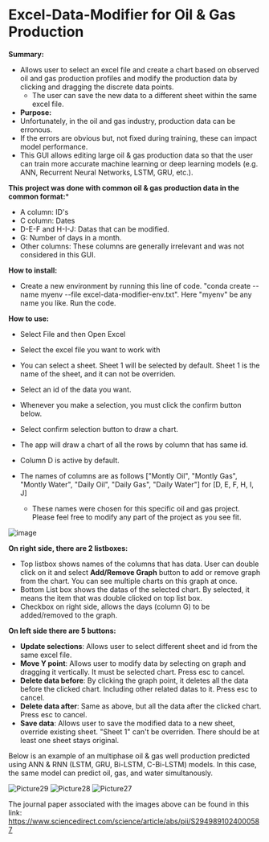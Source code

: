 # Excel-Data-Modifier for Oil & Gas Production

**Summary:**
- Allows user to select an excel file and create a chart based on observed oil and gas production profiles and modify the production data by clicking and dragging the discrete data points.
  - The user can save the new data to a different sheet within the same excel file.
- **Purpose:**
- Unfortunately, in the oil and gas industry, production data can be erronous.
- If the errors are obvious but, not fixed during training, these can impact model performance.
- This GUI allows editing large oil & gas production data so that the user can train more accurate machine learning or deep learning models (e.g. ANN, Recurrent Neural Networks, LSTM, GRU, etc.).

**This project was done with common oil & gas production data in the common format:***
- A column: ID's
- C column: Dates
- D-E-F and H-I-J: Datas that can be modified.
- G: Number of days in a month.
- Other columns: These columns are generally irrelevant and was not considered in this GUI.


**How to install:**
- Create a new environment by running this line of code. "conda create --name myenv --file excel-data-modifier-env.txt". Here "myenv" be any name you like. 
  Run the code.

**How to use:**
- Select File and then Open Excel
- Select the excel file you want to work with
- You can select a sheet. Sheet 1 will be selected by default. Sheet 1 is the name of the sheet, and it can not be overriden.
- Select an id of the data you want.
- Whenever you make a selection, you must click the confirm button below.
- Select confirm selection button to draw a chart.
- The app will draw a chart of all the rows by column that has same id.
- Column D is active by default.

- The names of columns are as follows ["Montly Oil", "Montly Gas", "Montly Water", "Daily Oil", "Daily Gas", "Daily Water"] for [D, E, F, H, I, J]
  - These names were chosen for this specific oil and gas project. Please feel free to modify any part of the project as you see fit.

![image](https://user-images.githubusercontent.com/33734353/229098040-85ecde0d-a1ec-4db7-be7f-085937079a52.png)
  
**On right side, there are 2 listboxes:**
- Top listbox shows names of the columns that has data. User can double click on it and select **Add/Remove Graph** button to add or remove graph from the chart. You can see multiple charts on this graph at once.
- Bottom List box shows the datas of the selected chart. By selected, it means the item that was double clicked on top list box.
- Checkbox on right side, allows the days (column G) to be added/removed to the graph.

**On left side there are 5 buttons:**
- **Update selections**: Allows user to select different sheet and id from the same excel file.
- **Move Y point**: Allows user to modify data by selecting on graph and dragging it vertically. It must be selected chart. Press esc to cancel.
- **Delete data before**: By clicking the graph point, it deletes all the data before the clicked chart. Including other related datas to it. Press esc to cancel.
- **Delete data after**: Same as above, but all the data after the clicked chart. Press esc to cancel.
- **Save data**: Allows user to save the modified data to a new sheet, override existing sheet. "Sheet 1" can't be overriden. There should be at least one sheet stays original.

Below is an example of an multiphase oil & gas well production predicted using ANN & RNN (LSTM, GRU, Bi-LSTM, C-Bi-LSTM) models. In this case, the same model can predict oil, gas, and water simultanously.


![Picture29](https://github.com/user-attachments/assets/26a859a7-11d2-46c7-99fd-1be0ba346e64)
![Picture28](https://github.com/user-attachments/assets/d1eef3bf-fe5b-4018-832a-65972158c186)
![Picture27](https://github.com/user-attachments/assets/517177e2-838d-4831-a7dc-6ad50333a67d)

The journal paper associated with the images above can be found in this link: 
https://www.sciencedirect.com/science/article/abs/pii/S2949891024000587 
